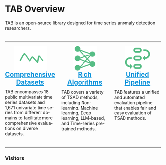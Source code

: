 # TAB Overview

TAB is an open-source library designed for time series anomaly detection researchers.

<div style="height:5px"></div>

---

<div class="main-wrapper">
  <div class="content-block">
    <div class="block-section picture">
      <img src="figures/timeseries.svg" />
    </div>
    <div class="block-section heading">
      <a href="datasets/"><h2>Comprehensive Datasets</h2></a>
    </div>
    <div class="block-section description">
      <p lang="en">
        TAB encompasses 18 public multivariate time series datasets and 1,671 univariate time series from different domains to facilitate more comprehensive evaluations on diverse datasets.
      </p>
    </div>
  </div>
  <div class="content-block">
    <div class="block-section picture">
      <img src="figures/alg_icon.svg" />
    </div>
    <div class="block-section heading">
      <a href="algorithms/methods"><h2>Rich Algorithms</h2></a>
    </div>
    <div class="block-section description">
      <p>
        TAB covers a variety of TSAD methods, including Non-learning, Machine learning, Deep learning, LLM-based, and Time-series pre-trained methods.
      </p>
    </div>
  </div>
  <div class="content-block">
    <div class="block-section picture">
      <img src="figures/pipeline.svg" />
    </div>
    <div class="block-section heading">
      <a href="get started/#Pipeline-introduction"><h2>Unified Pipeline</h2></a>
    </div>
    <div class="block-section description">
      <p>
        TAB features a unified and automated evaluation pipeline that enables fair and easy evaluation of TSAD methods.
      </p>
    </div>
  </div>
</div>


<style>
.main-wrapper {
    display:flex;
    justify-content:space-between;
    width:100%;
    margin-top:3%;
    gap:20px;
}

.content-block {
    display:flex;
    flex-direction:column;
    width:33%;
    box-sizing:border-box;
}

.block-section {
    margin-bottom:5%;
    text-align:center; /* Ensure elements within are centered */
}

.picture img {
    width:auto;
    height:80px;
    display:block;
    margin:0 auto; /* Center the image */
    padding:0;
    padding-bottom:5%;
}

.heading h2 {
    color:#1195db;
    font-weight:bold;
    text-align:center;
    margin-top:-10%;
    padding:0;
}
.description{
    display:flex;
    justify-content:center;
    width:100%
}
.description p {
    text-align:left;
    margin-top:-10%;
    padding:0px 0;
    width:100%;
    font-size:14px;
}

a {
    color:#1195db; /* Link color */
}

</style>
<style>
.container {
    display: flex;
    /* width: 80%; */
    max-width: 1200px;
    /* box-shadow: 0 4px 8px rgba(0, 0, 0, 0.1); */
    background-color: #fff;
}
.left-column {
    flex: 1;
    display: flex;
    flex-direction: column;
    align-items: flex-start;
    /* padding: 20px; */
    /* margin-left:-135px; */
    /* border-right: 1px solid #ddd; */
}

.left-column .image {
    /* width: 100%; */
    height: 215px;
    width: 450px; 控制图片最大宽度
    /* height:215px; */
}

.left-column .left-text {
    margin-top: -10px;
    text-align: center;
}

.right-column {
    display: flex;
    flex-direction: column;
    padding: 20px;
    padding-left:0px;
    padding-top:0px;
    width:450px;
}

.right-column .top-text, .right-column .bottom-text {
    flex: 1;
    margin-bottom: 20px;
    height:170px;
}
.top-text
{
    width:500px;
}
.right-column .bottom-text {
    margin-bottom: 0;
}
.right-column .bottom-text .a {
   color:#1195db;
}

.right-column p {
    margin: 0;
}
        .text-content {
            width:30%;
            padding:0;
            /* margin-right:2%; */
        }
        .text-content h1 {
            font-size:1.5em;
            margin-top:0;
            margin-bottom:0;
        }
        .text-content p {
            font-size:1em;
            margin:0;
        }
        .image-content {
            text-align:center;
            padding:0;
            width:40%;
        }
        .image-content img {
            max-width:100%;
            height:auto;
            box-shadow:0 4px 8px rgba(0, 0, 0, 0.1);
        }
        .download {
            width:30%;
            padding:0;
            display:flex;
            align-items:center;
            text-align:center;
        }
        .download img {
            width:80%;
            height:auto;
        }
        .download a {
            text-decoration:none;
            color:#0073e6;
            margin-top:0.5em;
            font-size:1.5em;
        }
.uuu {
    text-decoration:none;
    color:#1195db;
    margin-top:0.5em;
    font-size:1.5em;
}
 .copy-container {
            max-width: 600px;
            margin: 50px auto;
            text-align: center;
        }
        textarea {
            width: 100%;
            height: 200px;
        }
        button {
            margin-top: 10px;
            padding: 10px 20px;
            font-size: 16px;
        }
        .article-entry .highlight .line 
        {
            font-size:17px;
            line-height:0.8;
        }
        .article-entry .highlight .gutter pre 
        {
            display:none;
        }
</style>

<!-- ------

The below figure provides a visual overview of OpenTS's pipeline.

![](figures/Pipeline.png)

------

The table below provides a visual overview of how OpenTS's key features compare to other libraries for time series forecasting.

![](figures/Comparison_with_Related_Libraries.png)

 -->

---

<script>
function alter(){
    console.log('alter')
    // var total = 0
    // // while(total<4)
    // // {
    //   setTimeout(() => {
    //     var links = document.querySelectorAll('a');
    //     links.forEach(function(link) {
    //         // 如果 href 包含 'figures/paper.png'
    //         console.log(link.href)
    //         if (link.href.includes('svg')) {

    //         link.onclick = function(event) {
    //         event.preventDefault(); // 阻止默认的点击行为
    //         };
    //             link.style.pointerEvents = 'none';
    //         }
    //         else if (link.href.includes('paper.png')) {
    //             link.href = 'https://www.vldb.org/pvldb/vol17/p2363-hu.pdf';
                
    //         }
    //     })
    //     }, 5000);
    // }
    // var link =document.getElementBy
}
</script>

<!-- <h3 >Paper</h3>
<div class="container">
    <div class="left-column">
        <div class="left-text">
           <a href="https://www.vldb.org/pvldb/vol17/p2363-hu.pdf" > <h3 >PVLDB 2024 Best Research Paper Nomination</h3></a>
        </div>
            <a href="https://www.vldb.org/pvldb/vol17/p2363-hu.pdf" target="_blank" rel="noopener" >
            <img id="clickable-image" src="figures/paper.png" onload="alter()" class="image" style="box-shadow:0 2px 8px rgba(0, 0, 0, 0.1)">
            </a>
    </div>
    <div class="left-column">
        <div class="left-text">
            <a href="https://arxiv.org/pdf/2410.11802" > <h3 >arXiv</h3></a>
        </div>
                <a href="https://arxiv.org/pdf/2410.11802" target="_blank" rel="noopener" >
                <img id="clickable-image" src="figures/FoundTS.png" onload="alter()" class="image" style="box-shadow:0 2px 8px rgba(0, 0, 0, 0.1)">
                </a>
    </div>
</div> -->

<!-- <h3 >Cite us</h3>
<div class="container">
    <div class="right-column">
   ```bibtex
@article{qiu2024tfb,
  title   = {TFB: Towards Comprehensive and Fair Benchmarking of Time Series Forecasting Methods},
  author  = {Qiu, Xiangfei and Hu, Jilin and Zhou, Lekui and Wu, Xingjian and Du, Junyang and Zhang, Buang and Guo, Chenjuan and Zhou, Aoying and Jensen, Christian S and Sheng, Zhenli and Bin Yang},
  journal = {Proc. {VLDB} Endow.},
  year    = {2024},
  pages   = {2363 - 2377},
  volume  = {17}
}
```
    </div>
    <div class="right-column" style="margin-left:30px">
     ```bibtex
    @article{li2024foundts,
        title  = {FoundTS: Comprehensive and Unified Benchmarking of Foundation Models for Time Series Forecasting},
        author = {Zhe Li and Xiangfei Qiu and Peng Chen and Yihang Wang and Hanyin Cheng and Yang Shu and Jilin Hu and Chenjuan Guo and Aoying Zhou and Qingsong Wen and Christian S. Jensen and Bin Yang},
        year   = {2024},
        eprint = {2410.11802},
        archivePrefix = {arXiv}
    }
    ```
    </div>

</div> -->

<h3>Visitors</h3>

<script type='text/javascript' id='clustrmaps' src='//cdn.clustrmaps.com/map_v2.js?cl=ffffff&w=300&t=n&d=79WsHTeP81NNR9W0EkNAmSZhjG9nq02p5uyJImsO1i4'></script>
<!--
<h3 >About Us</h3>
        <div class="bottom-text">
            <a  href="https://decisionintelligence.github.io/index/"  style="color:#1195db;font-size:15px"> &nbsp;Decision Intelligence Lab</a>,
            <a  href="https://dase.ecnu.edu.cn/" style="color:#1195db;font-size:15px"> &nbsp;School of Data Science and Engineering</a>,
            <a  href="https://www.ecnu.edu.cn/"  style="color:#1195db;font-size:15px" >East China Normal University</a>
        </div> -->

  <!-- <div class="container">
        <div class="text-content">
            <h1>OpenTS paper</h1>
            <p>presents the datasets, benchmark experiments, and research opportunities.</p>
        </div>
        <div class="image-content">
            <img src="figures/paper.png">
        </div>
        <div class="download">
            <img src="figures/download.png">
            <a href="https://arxiv.org/abs/2403.20150">Download paper here</a>
        </div>
   </div> -->
